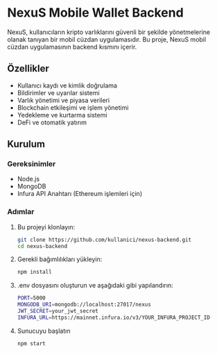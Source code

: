 # NexuS Mobile Wallet Backend

NexuS, kullanıcıların kripto varlıklarını güvenli bir şekilde yönetmelerine olanak tanıyan bir mobil cüzdan uygulamasıdır. Bu proje, NexuS mobil cüzdan uygulamasının backend kısmını içerir.

## Özellikler

- Kullanıcı kaydı ve kimlik doğrulama
- Bildirimler ve uyarılar sistemi
- Varlık yönetimi ve piyasa verileri
- Blockchain etkileşimi ve işlem yönetimi
- Yedekleme ve kurtarma sistemi
- DeFi ve otomatik yatırım

## Kurulum

### Gereksinimler

- Node.js
- MongoDB
- Infura API Anahtarı (Ethereum işlemleri için)

### Adımlar

1. Bu projeyi klonlayın:
   ```bash
   git clone https://github.com/kullanici/nexus-backend.git
   cd nexus-backend

2. Gerekli bağımlılıkları yükleyin:
   ```bash
   npm install

3.	.env dosyasını oluşturun ve aşağıdaki gibi yapılandırın:
    ```bash
    PORT=5000
    MONGODB_URI=mongodb://localhost:27017/nexus
    JWT_SECRET=your_jwt_secret
    INFURA_URL=https://mainnet.infura.io/v3/YOUR_INFURA_PROJECT_ID

4.  Sunucuyu başlatın

    ```bash
    npm start